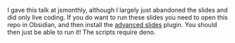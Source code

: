 I gave this talk at jsmonthly, although I largely just abandoned the slides and did only live coding. If you do want to run these slides you need to open this repo in Obsidian, and then install the [advanced slides](https://github.com/MSzturc/obsidian-advanced-slides) plugin. You should then just be able to run it! The scripts require deno.
